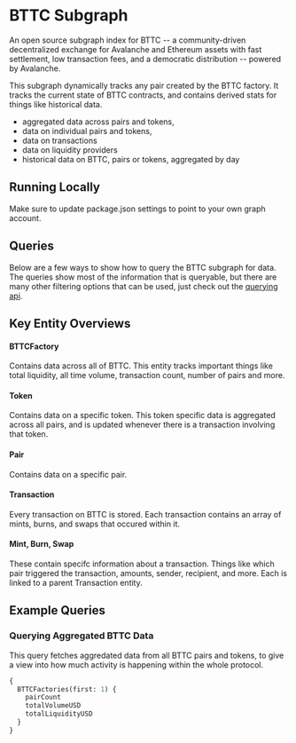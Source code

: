 # BTTC Subgraph

An open source subgraph index for BTTC -- a community-driven decentralized exchange for Avalanche and Ethereum assets with fast settlement, low transaction fees, and a democratic distribution -- powered by Avalanche.

This subgraph dynamically tracks any pair created by the BTTC factory. It tracks the current state of BTTC contracts, and contains derived stats for things like historical data.

- aggregated data across pairs and tokens,
- data on individual pairs and tokens,
- data on transactions
- data on liquidity providers
- historical data on BTTC, pairs or tokens, aggregated by day

## Running Locally

Make sure to update package.json settings to point to your own graph account.

## Queries

Below are a few ways to show how to query the BTTC subgraph for data. The queries show most of the information that is queryable, but there are many other filtering options that can be used, just check out the [querying api](https://thegraph.com/docs/graphql-api). 

## Key Entity Overviews

#### BTTCFactory

Contains data across all of BTTC. This entity tracks important things like total liquidity, all time volume, transaction count, number of pairs and more.

#### Token

Contains data on a specific token. This token specific data is aggregated across all pairs, and is updated whenever there is a transaction involving that token.

#### Pair

Contains data on a specific pair.

#### Transaction

Every transaction on BTTC is stored. Each transaction contains an array of mints, burns, and swaps that occured within it.

#### Mint, Burn, Swap

These contain specifc information about a transaction. Things like which pair triggered the transaction, amounts, sender, recipient, and more. Each is linked to a parent Transaction entity.

## Example Queries

### Querying Aggregated BTTC Data

This query fetches aggredated data from all BTTC pairs and tokens, to give a view into how much activity is happening within the whole protocol.

```graphql
{
  BTTCFactories(first: 1) {
    pairCount
    totalVolumeUSD
    totalLiquidityUSD
  }
}
```

